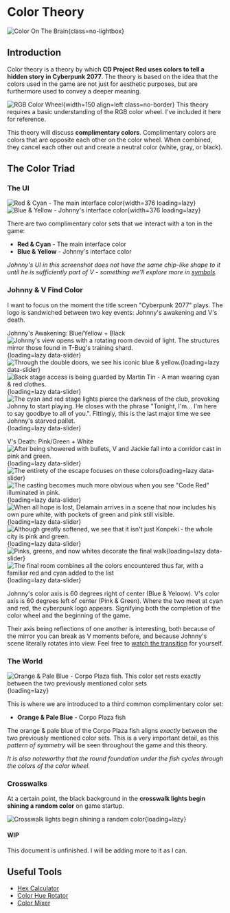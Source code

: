 # Color Theory

![Color On The Brain](./assets/color-brain.png){class=no-lightbox}

## Introduction

Color theory is a theory by which **CD Project Red uses colors to tell a hidden
story in Cyberpunk 2077**. The theory is based on the idea that the colors used
in the game are not just for aesthetic purposes, but are furthermore used to
convey a deeper meaning.


![RGB Color Wheel](./assets/rgb-color-wheel.png){width=150 align=left class=no-border}
This theory requires a basic understanding of the RGB color wheel. I've included
it here for reference.

This theory will discuss **complimentary colors**. Complimentary colors are
colors that are opposite each other on the color wheel. When combined, they
cancel each other out and create a neutral color (white, gray, or black).
<br>

## The Color Triad

### The UI

![Red & Cyan - The main interface color](./assets/ui-v.png){width=376 loading=lazy} ![Blue & Yellow - Johnny's interface color](./assets/ui-johnny.png){width=376 loading=lazy}
<br>

There are two complimentary color sets that we interact with a ton in the game:

- **Red & Cyan** - The main interface color
- **Blue & Yellow** - Johnny's interface color

*Johnny's UI in this screenshot does not have the same chip-like shape to it
until he is sufficiently part of V - something we'll explore more in [symbols](../Research/Around%20The%20City/research-symbols.md).*

### Johnny & V Find Color
I want to focus on the moment the title screen "Cyberpunk 2077" plays. The logo
is sandwiched between two key events: Johnny's awakening and V's death.

Johnny's Awakening: Blue/Yellow + Black
![Johnny's view opens with a rotating room devoid of light. The structures mirror those found in T-Bug's training shard.](./assets/johnny-darkness.png){loading=lazy data-slider}
![Through the double doors, we see his iconic blue & yellow.](./assets/johnny-blue-and-yellow.jpg){loading=lazy data-slider}
![Back stage access is being guarded by Martin Tin - A man wearing cyan & red clothes.](./assets/martin-tin-cyan-red.jpg){loading=lazy data-slider}
![The cyan and red stage lights pierce the darkness of the club, provoking Johnny to start playing. He closes with the phrase "Tonight, I'm... I'm here to say goodbye to all of you.". Fittingly, this is the last major time we see Johnny's starved pallet.](./assets/stage-cyan-red.jpg){loading=lazy data-slider}

V's Death: Pink/Green + White
![After being showered with bullets, V and Jackie fall into a corridor cast in pink and green.](./assets/v-begin-colors.jpg){loading=lazy data-slider}
![The entirety of the escape focuses on these colors](./assets/v-mid-escape.jpg){loading=lazy data-slider}
![The casting becomes much more obvious when you see "Code Red" illuminated in pink.](./assets/v-code-red-is-pink.jpg){loading=lazy data-slider}
![When all hope is lost, Delamain arrives in a scene that now includes his own pure white, with pockets of green and pink still visible.](./assets/delamain-white.jpg){loading=lazy data-slider}
![Although greatly softened, we see that it isn't just Konpeki - the whole city is pink and green.](./assets/v-escape.jpg){loading=lazy data-slider}
![Pinks, greens, and now whites decorate the final walk](./assets/v-delamain-parked.jpg){loading=lazy data-slider}
![The final room combines all the colors encountered thus far, with a familiar red and cyan added to the list](./assets/v-final-room.jpg){loading=lazy data-slider}

Johnny's color axis is 60 degrees right of center (Blue & Yeloow). V's color axis is 60 degrees left of center (Pink & Green).
Where the two meet at cyan and red, the cyberpunk logo appears. Signifying both the completion of the color wheel and the
beginning of the game.

Their axis being reflections of one another is interesting, both because of the mirror you can
break as V moments before, and because Johnny's scene literally rotates into view. Feel free to
[watch the transition](https://www.youtube.com/watch?v=8jljcwOoTsM) for yourself.

### The World

![Orange & Pale Blue - Corpo Plaza fish. This color set rests exactly between the two previously mentioned color sets](./assets/corpo-fish-colorwheel.jpg){loading=lazy}

This is where we are introduced to a third common complimentary color set:

- **Orange & Pale Blue** - Corpo Plaza fish

The orange & pale blue of the Corpo Plaza fish aligns *exactly* between the two
previously mentioned color sets. This is a very important detail, as this
*pattern of symmetry* will be seen throughout the game and this theory.

*It is also noteworthy that the round foundation under the fish cycles through
the colors of the color wheel.*

### Crosswalks

At a certain point, the black background in the **crosswalk lights begin shining a
random color** on game startup.

![Crosswalk lights begin shining a random color](./assets/colored-crosswalks.png){loading=lazy}

#### WIP

This document is unfinished. I will be adding more to it as I can.

## Useful Tools

- [Hex Calculator](https://www.calculator.net/hex-calculator.html)
- [Color Hue Rotator](https://imgonline.tools/color-hue)
- [Color Mixer](https://colordesigner.io/color-mixer)
